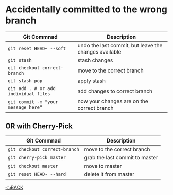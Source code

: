# Accidentally committed to the wrong branch

Git Commnad 	        		  	| Description
----------------------------------- | ---------------
`git reset HEAD~ --soft` 			  	| undo the last commit, but leave the changes available
`git stash` 						  	| stash changes
`git checkout correct-branch` 	  	| move to the correct branch
`git stash pop` 					  	| apply stash
`git add . # or add individual files` | add changes to correct branch
`git commit -m "your message here"` 	| now your changes are on the correct branch

## OR with Cherry-Pick

Git Commnad 	                    | Description
----------------------------------- | ---------------
`git checkout correct-branch`         | move to the correct branch
`git cherry-pick master`		        | grab the last commit to master
`git checkout master` 	  			| move to master
`git reset HEAD~ --hard`				| delete it from master

[:point_left:BACK](index.md)